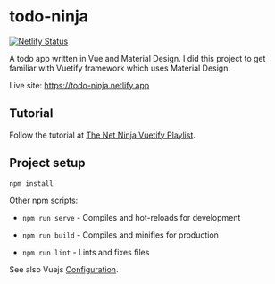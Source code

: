 # todo-ninja

[![Netlify Status](https://api.netlify.com/api/v1/badges/734699e2-4cfa-4ec6-92c3-08329433967e/deploy-status)](https://app.netlify.com/sites/todo-ninja/deploys)

A todo app written in Vue and Material Design. I did this project to get familiar with Vuetify framework which uses Material Design. 

Live site: <https://todo-ninja.netlify.app>

<!-- Add screenshot here -->

## Tutorial

Follow the tutorial at [The Net Ninja Vuetify Playlist](https://www.youtube.com/playlist?list=PL4cUxeGkcC9g0MQZfHwKcuB0Yswgb3gA5).


## Project setup
```
npm install
```

Other npm scripts: 

- `npm run serve` - Compiles and hot-reloads for development

- `npm run build` - Compiles and minifies for production

- `npm run lint` - Lints and fixes files


See also Vuejs [Configuration](https://cli.vuejs.org/config/).

